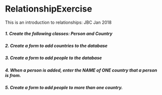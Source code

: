 # RelationshipExercise
This is an introduction to relationships: JBC Jan 2018


##### 1. Create the following classes: Person and Country 
##### 2. Create a form to add countries to the database 
##### 3. Create a form to add people to the database 
##### 4. When a person is added, enter the NAME of ONE country that a person is from. 
##### 5. Create a form to add people to more than one country. 

